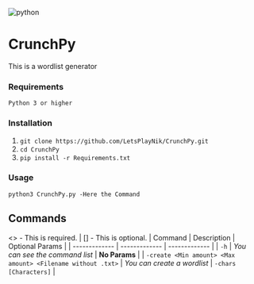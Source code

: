 ![python](https://img.shields.io/badge/python-3.0.0-blue)
# CrunchPy
This is a wordlist generator

### Requirements
`Python 3 or higher`

### Installation
1. `git clone https://github.com/LetsPlayNik/CrunchPy.git`
2. `cd CrunchPy`
3. `pip install -r Requirements.txt`

### Usage
`python3 CrunchPy.py -Here the Command`

## Commands
<> - This is required. | [] - This is optional.
| Command  | Description | Optional Params |
| ------------- | ------------- | ------------- |
| `-h`  | *You can see the command list*  | **No Params**  |
| `-create <Min amount> <Max amount> <Filename without .txt>`  | *You can create a wordlist* | `-chars [Characters]` |
